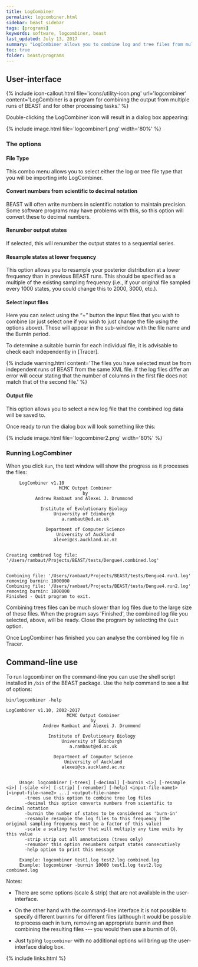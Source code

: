 ```yaml
---
title: LogCombiner
permalink: logcombiner.html
sidebar: beast_sidebar
tags: [programs]
keywords: software, logcombiner, beast
last_updated: July 13, 2017
summary: "LogCombiner allows you to combine log and tree files from multiple independent runs of BEAST. It can be run with a user-interface or as a command-line utility."
toc: true
folder: beast/programs
---
```


## User-interface

{% include icon-callout.html file='icons/utility-icon.png' url='logcombiner' content='LogCombiner is a program for combining the output from multiple runs of BEAST and for other processing tasks.' %}

Double-clicking the LogCombiner icon will result in a dialog box appearing:

{% include image.html file='logcombiner1.png' width='80%' %}

### The options

#### File Type

This combo menu allows you to select either the log or tree file type that you will be importing into LogCombiner.

#### Convert numbers from scientific to decimal notation

BEAST will often write numbers in scientific notation to maintain precision. Some software programs may have problems with this, so this option will convert these to decimal numbers.

#### Renumber output states

If selected, this will renumber the output states to a sequential series.

#### Resample states at lower frequency

This option allows you to resample your posterior distribution at a lower frequency than in previous BEAST runs. This should be specified as a multiple of the existing sampling frequency (i.e., if your original file sampled every 1000 states, you could change this to 2000, 3000, etc.).

#### Select input files

Here you can select using the “+” button the input files that you wish to combine (or just select one if you wish to just change the file using the options above).
These will appear in the sub-window with the file name and the BurnIn period.

To determine a suitable burnin for each individual file, it is advisable to check each independently in [Tracer].

{% include warning.html content='The files you have selected must be from independent runs of BEAST from the same XML file. If the log files differ an error will occur stating that the number of columns in the first file does not match that of the second file.' %}

#### Output file

This option allows you to select a new log file that the combined log data will be saved to.

Once ready to run the dialog box will look something like this:

{% include image.html file='logcombiner2.png' width='80%' %}

### Running LogCombiner

When you click `Run`, the text window will show the progress as it processes the files:

```
     LogCombiner v1.10
                    MCMC Output Combiner
                             by
           Andrew Rambaut and Alexei J. Drummond

             Institute of Evolutionary Biology
                  University of Edinburgh
                     a.rambaut@ed.ac.uk

               Department of Computer Science
                   University of Auckland
                  alexei@cs.auckland.ac.nz


Creating combined log file: '/Users/rambaut/Projects/BEAST/tests/Dengue4.combined.log'


Combining file: '/Users/rambaut/Projects/BEAST/tests/Dengue4.run1.log' removing burnin: 1000000
Combining file: '/Users/rambaut/Projects/BEAST/tests/Dengue4.run2.log' removing burnin: 1000000
Finished - Quit program to exit.
```

Combining trees files can be much slower than log files due to the large size of these files. When the program says 'Finished', the combined log file you selected, above, will be ready. Close the program by selecting the `Quit` option.

Once LogCombiner has finished you can analyse the combined log file in Tracer.

## Command-line use

To run logcombiner on the command-line you can use the shell script installed in `/bin` of the BEAST package. Use the help command to see a list of options:

```bin/logcombiner -help```


```
LogCombiner v1.10, 2002-2017
                       MCMC Output Combiner
                                by
              Andrew Rambaut and Alexei J. Drummond

                Institute of Evolutionary Biology
                     University of Edinburgh
                        a.rambaut@ed.ac.uk

                  Department of Computer Science
                      University of Auckland
                     alexei@cs.auckland.ac.nz


     Usage: logcombiner [-trees] [-decimal] [-burnin <i>] [-resample <i>] [-scale <r>] [-strip] [-renumber] [-help] <input-file-name1> [<input-file-name2> ...] <output-file-name>
       -trees use this option to combine tree log files
       -decimal this option converts numbers from scientific to decimal notation
       -burnin the number of states to be considered as 'burn-in'
       -resample resample the log files to this frequency (the original sampling frequency must be a factor of this value)
       -scale a scaling factor that will multiply any time units by this value
       -strip strip out all annotations (trees only)
       -renumber this option renumbers output states consecutively
       -help option to print this message

     Example: logcombiner test1.log test2.log combined.log
     Example: logcombiner -burnin 10000 test1.log test2.log combined.log
```

Notes:

- There are some options (scale & strip) that are not available in the user-interface.

- On the other hand with the command-line interface it is not possible to specify different burnins for different files (although it would be possible to process each in turn, removing an appropriate burnin and then combining the resulting files --- you would then use a burnin of 0).

- Just typing `logcombiner` with no additional options will bring up the user-interface dialog box.

{% include links.html %}